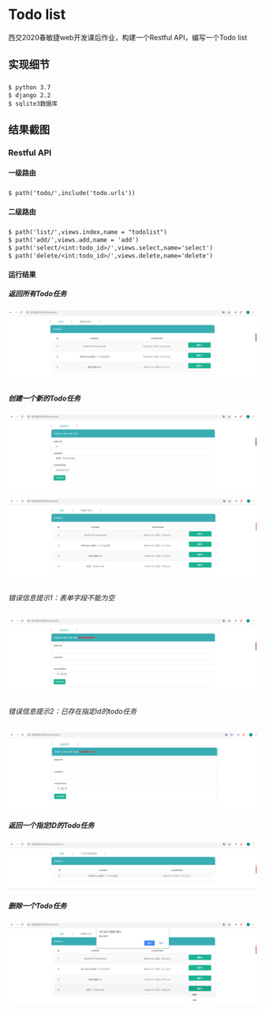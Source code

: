 # Todo list
西交2020春敏捷web开发课后作业，构建一个Restful API，编写一个Todo list
## 实现细节
##### 
    $ python 3.7
    $ django 2.2
    $ sqlite3数据库
## 结果截图
### Restful API
#### 一级路由
#####
    $ path('todo/',include('todo.urls'))
#### 二级路由
#####
    $ path('list/',views.index,name = "todolist")
    $ path('add/',views.add,name = 'add')
    $ path('select/<int:todo_id>/',views.select,name='select')
    $ path('delete/<int:todo_id>/',views.delete,name='delete')
#### 运行结果
##### 返回所有Todo任务  
![todolist](resultImg/todolist.png)
  
##### 创建一个新的Todo任务  
![todolist](resultImg/createtodo.png)

![todolist](resultImg/createresult.png)

###### 错误信息提示1：表单字段不能为空
![todolist](resultImg/createerror1.png)

###### 错误信息提示2：已存在指定id的todo任务
![todolist](resultImg/createerror2.png)

##### 返回一个指定ID的Todo任务  
![todolist](resultImg/select.png)

##### 删除一个Todo任务
![todolist](resultImg/delete.png)

